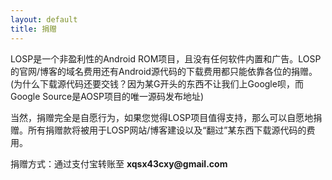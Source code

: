 ```yaml
---
layout: default
title: 捐赠
---
```

LOSP是一个非盈利性的Android ROM项目，且没有任何软件内置和广告。LOSP的官网/博客的域名费用还有Android源代码的下载费用都只能依靠各位的捐赠。(为什么下载源代码还要交钱？因为某G开头的东西不让我们上Google呗，而Google Source是AOSP项目的唯一源码发布地址)

当然，捐赠完全是自愿行为，如果您觉得LOSP项目值得支持，那么可以自愿地捐赠。所有捐赠款将被用于LOSP网站/博客建设以及“翻过”某东西下载源代码的费用。

捐赠方式：通过支付宝转账至 __xqsx43cxy@gmail.com__
